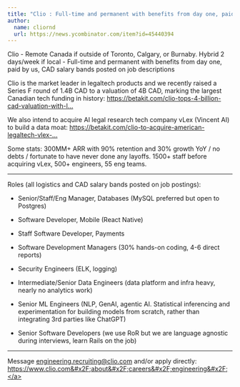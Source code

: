 ```yaml
---
title: "Clio : Full-time and permanent with benefits from day one, paid by us, CAD salary bands posted on job descriptions"
author:
  name: cliornd
  url: https://news.ycombinator.com/item?id=45440394
---
```

Clio - Remote Canada if outside of Toronto, Calgary, or Burnaby. Hybrid 2 days&#x2F;week if local - Full-time and permanent with benefits from day one, paid by us, CAD salary bands posted on job descriptions

Clio is the market leader in legaltech products and we recently raised a Series F round of 1.4B CAD to a valuation of 4B CAD, marking the largest Canadian tech funding in history: <a href="https:&#x2F;&#x2F;betakit.com&#x2F;clio-tops-4-billion-cad-valuation-with-largest-software-funding-round-in-canadian-tech-history&#x2F;" rel="nofollow">https:&#x2F;&#x2F;betakit.com&#x2F;clio-tops-4-billion-cad-valuation-with-l...</a>

We also intend to acquire AI legal research tech company vLex (Vincent AI) to build a data moat: <a href="https:&#x2F;&#x2F;betakit.com&#x2F;clio-to-acquire-american-legaltech-vlex-for-1-billion-usd&#x2F;" rel="nofollow">https:&#x2F;&#x2F;betakit.com&#x2F;clio-to-acquire-american-legaltech-vlex-...</a>

Some stats: 300MM+ ARR with 90% retention and 30% growth YoY &#x2F; no debts &#x2F; fortunate to have never done any layoffs. 1500+ staff before acquiring vLex, 500+ engineers, 55 eng teams.

---

Roles (all logistics and CAD salary bands posted on job postings):

+ Senior&#x2F;Staff&#x2F;Eng Manager, Databases (MySQL preferred but open to Postgres)

+ Software Developer, Mobile (React Native)

+ Staff Software Developer, Payments

+ Software Development Managers (30% hands-on coding, 4-6 direct reports)

+ Security Engineers (ELK, logging)

+ Intermediate&#x2F;Senior Data Engineers (data platform and infra heavy, nearly no analytics work)

+ Senior ML Engineers (NLP, GenAI, agentic AI. Statistical inferencing and experimentation for building models from scratch, rather than integrating 3rd parties like ChatGPT)

+ Senior Software Developers (we use RoR but we are language agnostic during interviews, learn Rails on the job)

---

Message engineering.recruiting@clio.com and&#x2F;or apply directly: <a href="https:&#x2F;&#x2F;www.clio.com&#x2F;about&#x2F;careers&#x2F;engineering&#x2F;" rel="nofollow">https:&#x2F;&#x2F;www.clio.com&#x2F;about&#x2F;careers&#x2F;engineering&#x2F;</a>
<JobApplication />

